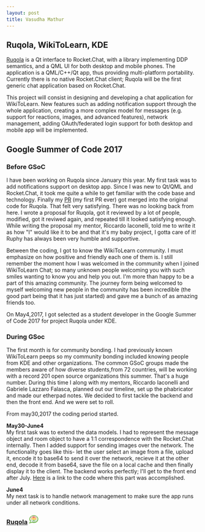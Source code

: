 ```yaml
---
layout: post
title: Vasudha Mathur 
---
```


## Ruqola, WikiToLearn, KDE
[Ruqola](https://github.com/WikiToLearn/Ruqola) is a Qt interface to Rocket.Chat, with a library implementing DDP semantics, and a QML UI for both desktop and mobile phones. The application is a QML/C++/Qt app, thus providing multi-platform portability. Currently there is no native Rocket.Chat client; Ruqola will be the first generic chat application based on Rocket.Chat.

This project will consist in designing and developing a chat application for WikiToLearn. New features such as adding notification support through the whole application, creating a more complex model for messages (e.g. support for reactions, images, and advanced features), network management, adding OAuth/federated login support for both desktop and mobile app will be implemented.

## Google Summer of Code 2017

### Before GSoC
I have been working on Ruqola since January this year. My first task was to add notifications support on desktop app. Since I was new to Qt/QML and Rocket.Chat, it took me quite a while to get familiar with the code base and technology. Finally my [PR](https://github.com/WikiToLearn/Ruqola/pull/3) (my first PR ever) got merged into the original code for Ruqola. That felt very satisfying.
There was no looking back from here. I wrote a proposal for Ruqola, got it reviewed by a lot of people, modified, got it reviwed again, and repeated till it looked satisfying enough. While writing the proposal my mentor, Riccardo Iaconelli, told me to write it as how "I" would like it to be and that it's my baby project, I gotta care of it! Ruphy has always been very humble and supportive.

Between the coding, I got to know the WikiToLearn community. I must emphasize on how positive and friendly each one of them is. I still remember the moment how I was welcomed in the community when I joined WikiToLearn Chat; so many unknown people welcoming you with such smiles wanting to know you and help you out. I'm more than happy to be a part of this amazing community. The journey form being welcomed to myself welcoming new people in the community has been incredible (the good part being that it has just started) and gave me a bunch of as amazing friends too.

On May4,2017, I got selected as a student developer in the Google Summer of Code 2017 for project Ruqola under KDE. 

### During GSoc
The first month is for community bonding. I had previously known WikiToLearn peeps so my community bonding included knowing people from KDE and other organizations. The common GSoC groups made the members aware of how diverse students,from 72 countries, will be working with a record 201 open source organizations this summer. That's a huge number.
During this time I along with my mentors, Riccardo Iaconelli and Gabriele Lazzaro Falasca, planned out our timeline, set up the phabricator and made our etherpad notes. We decided to first tackle the backend and then the front end. And we were set to roll.

From may30,2017 the coding period started. 

**May30-June4**  
My first task was to extend the data models. I had to represent the message object and room object to have a 1:1 correspondence with the Rocket.Chat internally. 
Then I added support for sending images over the network. The functionality goes like this- let the user select an image from a file, upload it, encode it to base64 to send it over the network, recieve it at the other end, decode it from base64, save the file on a local cache and then finally display it to the client. The backend works perfectly; I'll get to the front end after July.
[Here](https://github.com/WikiToLearn/Ruqola/pull/5) is a link to the code where this part was accomplished.

**June4**  
My next task is to handle network management to make sure the app runs under all network conditions.
  
  
  
  
  
  
  
### [Ruqola](https://github.com/WikiToLearn/Ruqola) <img src="/images/systray.png" alt="Ruqola-Icon" width="25px" height="25px">
